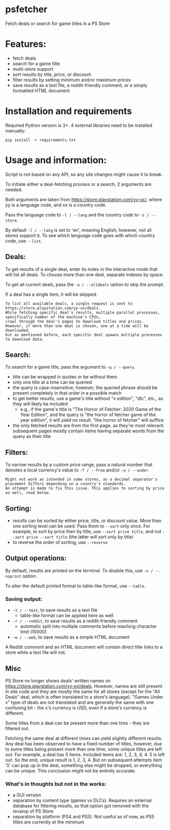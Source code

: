  # psfetcher
 Fetch deals or search for game titles in a PS Store

 # Features:
  - fetch deals
  - search for a game title
  - multi-store support
  - sort results by title, price, or discount
  - filter results by setting minimum and/or maximum prices
  - save results as a text file, a reddit-friendly comment, or a simply formatted HTML document

 # Installation and requirements
 Required Python version is 3+. 4 external libraries need to be installed manually:

 `pip install -r requirements.txt`

 # Usage and information:

 Script is not based on any API, so any site changes might cause it to break.

 To initiate either a deal-fetching process or a search, 2 arguments are needed.

 Both arguments are taken from https://store.playstation.com/yy-xx/, where yy is a language code, and xx is a country code.

 Pass the language code to `-l / --lang` and the country code to `-s / --store`.

 By default `-l / --lang` is set to 'en', meaning English; however, not all stores support it. To see which language code goes with which country code, use `--list`.

   ## Deals:
   To get results of a single deal, enter its index in the interactive mode that will list all deals. To choose more than one deal, separate indexes by space.

   To get all current deals, pass the `-a / --alldeals` option to skip the prompt.

   If a deal has a single item, it will be skipped.

    To list all available deals, a single request is sent to https://store.playstation.com/yy-xx/deals.
    While fetching specific deal's results, multiple parallel processes, specifically number of the machine's CPUs,
    crawl through the deal's pages to download titles and prices.
    However, if more than one deal is chosen, one at a time will be downloaded,
    but as mentioned before, each specific deal spawns multiple processes to download data.

   ## Search:
   To search for a game title, pass the argument to `-q / --query`.

   - title can be wrapped in quotes or be without them
   - only one title at a time can be queried
   - the query is case-insensitive; however, the queried phrase should be present completely in that order in a possible match
   - to get better results, use a game's title without "x edition", "dlc", etc., as they will likely be included
     - e.g., if the game's title is "The Horror of Fetcher: 2020 Game of the Year Edition",
       and the query is "the horror of fetcher game of the year edition", it will yield no result. "the horror of fetcher" will suffice
   - the only fetched results are from the first page, as they're most relevant. 
    subsequent pages mostly contain items having separate words from the query as their title

   ## Filters:
   To narrow results by a custom price range, pass a natural number that denotes a local currency's value to `-f / --from` and/or `-u / --under`.

    Might not work as intended in some stores, as a decimal separator's placement differs depending on a country's standards.
    An attempt is made to fix this issue. This applies to sorting by price as well, read below.

   ## Sorting:
   - results can be sorted by either price, title, or discount value. More than one sorting level can be used. Pass them to `--sort` only once.
   For example, to sort by price then by title, use `--sort price title`, and not `--sort price --sort title` (the latter will sort only by title)
   - to reverse the order of sorting, use `--reverse`

   ## Output operations:
   By default, results are printed on the terminal. To disable this, use `-n / --noprint` option.

   To alter the default printed format to table-like format, use `--table`.
   ### Saving output:
   - `-t / --text`, to save results as a text file
      - table-like format can be applied here as well
   - `-r / --reddit`, to save results as a reddit-friendly comment
      - automatic split into multiple comments before reaching character limit (10000)
   - `-w / --web`, to save results as a simple HTML document

   A Reddit comment and an HTML document will contain direct title links to a store while a text file will not.

  ## Misc 
   PS Store no longer shows deals' written names on https://store.playstation.com/yy-xx/deals. However, names are still present in site code and they are mostly the same for all stores (except for the "All Deals" deal, which is often translated to a store's language). "Games Under x" type of deals are not translated and are generally the same with one confusing bit - the x's currency is USD, even if a store's currency is different.
   
   Some titles from a deal can be present more than one time - they are filtered out.
   
   Fetching the same deal at different times can yield slightly different results. Any deal has been observed to have a fixed number of titles, however, due to some titles being present more than one time, some unique titles are left out. For example, a deal has 5 items. Included items are: 1, 2, 3, 4, 4. 5 is left out. So the end, unique result is 1, 2, 3, 4. But on subsequent attempts item '5' can pop up in the deal, something else might be dropped, or everything can be unique. This conclusion might not be entirely accurate.

   ### What's in thoughts but not in the works:
   - a GUI version
   - separation by content type (games vs DLCs). Requires an external database for filtering results, as that option got removed with the revamp of PS Store 
   - separation by platform (PS4 and PS5). Not useful as of now, as PS5 titles are currently at the minimum
